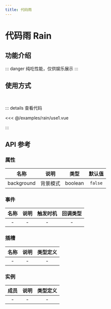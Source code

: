 ```yaml
---
title: 代码雨
---
```


# 代码雨 Rain

## 功能介绍

::: danger
纯吃性能，仅供娱乐展示
:::

## 使用方式

<br />
<RainUse1 />

::: details 查看代码

<<< @/examples/rain/use1.vue

:::

## API 参考

### 属性

|    名称    |   说明   |  类型   | 默认值  |
| :--------: | :------: | :-----: | :-----: |
| background | 背景模式 | boolean | `false` |

### 事件

| 名称 | 说明 | 触发时机 | 回调类型 |
| :--: | :--: | :------: | :------: |
|  -   |  -   |    -     |    -     |

### 插槽

| 名称 | 说明 | 类型定义 |
| :--: | :--: | :------: |
|  -   |  -   |    -     |

### 实例

| 成员 | 说明 | 类型定义 |
| :--: | :--: | :------: |
|  -   |  -   |    -     |

<script setup>
import RainUse1 from './use1.vue';
</script>
